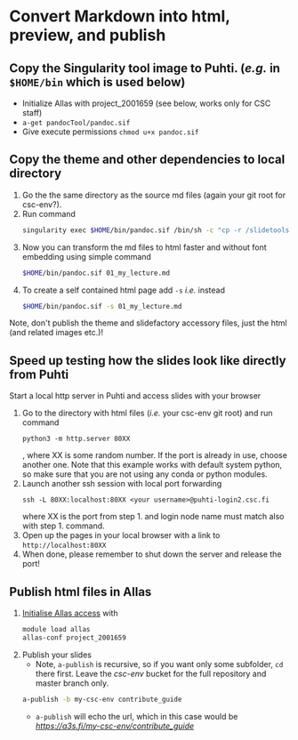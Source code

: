 # Convert Markdown into html, preview, and publish

## Copy the Singularity tool image to Puhti. (*e.g.* in `$HOME/bin` which is used below)
   - Initialize Allas with project_2001659 (see below, works only for CSC staff)
   - `a-get pandocTool/pandoc.sif`
   - Give execute permissions `chmod u+x pandoc.sif`

## Copy the theme and other dependencies to local directory

1. Go the the same directory as the source md files (again your git root for csc-env?).
2. Run command 
   ```bash
   singularity exec $HOME/bin/pandoc.sif /bin/sh -c "cp -r /slidetools/* ."
   ```
3. Now you can transform the md files to html faster and without font 
   embedding using simple command 
   ```bash
   $HOME/bin/pandoc.sif 01_my_lecture.md
   ```
4. To create a self contained html page add `-s` *i.e.* instead
   ```bash
   $HOME/bin/pandoc.sif -s 01_my_lecture.md
   ```
Note, don't publish the theme and slidefactory accessory files, just the html (and related images etc.)!

## Speed up testing how the slides look like directly from Puhti

Start a local http server in Puhti and access slides with your browser

1. Go to the directory with html files (*i.e.* your csc-env git root) and run command 
   ```
   python3 -m http.server 80XX
   ```
   , where XX is some random number. 
   If the port is already in use, choose another one. Note that this example works 
   with default system python, so make sure that you are not using any conda or python modules.
2. Launch another ssh session with local port forwarding 
   ```
   ssh -L 80XX:localhost:80XX <your username>@puhti-login2.csc.fi
   ````
   where XX is the port from step 1. and 
   login node name must match also with step 1. command.
3. Open up the pages in your local browser with a link to `http://localhost:80XX`
4. When done, please remember to shut down the server and release the port!

## Publish html files in Allas

1. [Initialise Allas access](https://docs.csc.fi/data/Allas/using_allas/a_commands/) with 
   ```bash
   module load allas
   allas-conf project_2001659
   ```
2. Publish your slides
   - Note, `a-publish` is recursive, so if you want only some subfolder, `cd` there first.
     Leave the *csc-env* bucket for the full repository and master branch only.
   ```bash
   a-publish -b my-csc-env contribute_guide
   ```
   - `a-publish` will echo the url, which in this case would be *https://a3s.fi/my-csc-env/contribute_guide*

